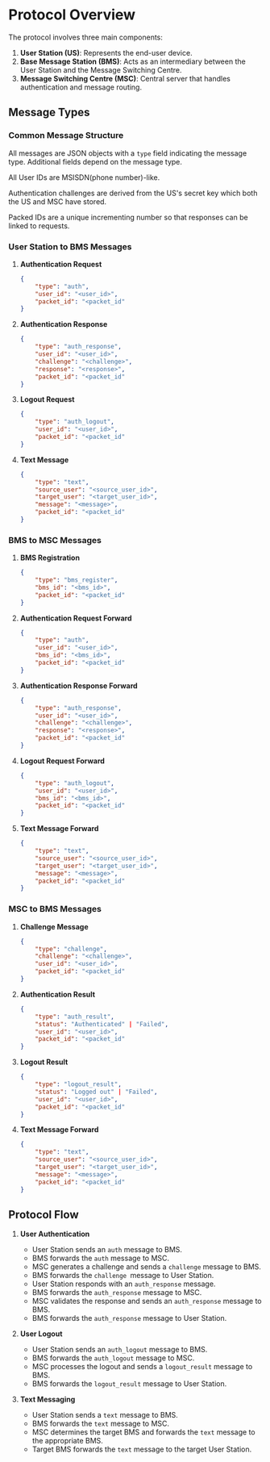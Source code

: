 # Protocol Overview

The protocol involves three main components:
1. **User Station (US)**: Represents the end-user device.
2. **Base Message Station (BMS)**: Acts as an intermediary between the User Station and the Message Switching Centre.
3. **Message Switching Centre (MSC)**: Central server that handles authentication and message routing.

## Message Types

### Common Message Structure

All messages are JSON objects with a `type` field indicating the message type. Additional fields depend on the message type.

All User IDs are MSISDN(phone number)-like.

Authentication challenges are derived from the US's secret key which both the US and MSC have stored.

Packed IDs are a unique incrementing number so that responses can be linked to requests. 

### User Station to BMS Messages

1. **Authentication Request**
   ```json
   {
       "type": "auth",
       "user_id": "<user_id>",
       "packet_id": "<packet_id"
   }
   ```

2. **Authentication Response**
   ```json
   {
       "type": "auth_response",
       "user_id": "<user_id>",
       "challenge": "<challenge>",
       "response": "<response>",
       "packet_id": "<packet_id"
   }
   ```

3. **Logout Request**
   ```json
   {
       "type": "auth_logout",
       "user_id": "<user_id>",
       "packet_id": "<packet_id"
   }
   ```

4. **Text Message**
   ```json
   {
       "type": "text",
       "source_user": "<source_user_id>",
       "target_user": "<target_user_id>",
       "message": "<message>",
       "packet_id": "<packet_id"
   }
   ```

### BMS to MSC Messages

1. **BMS Registration**
   ```json
   {
       "type": "bms_register",
       "bms_id": "<bms_id>",
       "packet_id": "<packet_id"
   }
   ```

2. **Authentication Request Forward**
   ```json
   {
       "type": "auth",
       "user_id": "<user_id>",
       "bms_id": "<bms_id>",
       "packet_id": "<packet_id"
   }
   ```

3. **Authentication Response Forward**
   ```json
   {
       "type": "auth_response",
       "user_id": "<user_id>",
       "challenge": "<challenge>",
       "response": "<response>",
       "packet_id": "<packet_id"
   }
   ```

4. **Logout Request Forward**
   ```json
   {
       "type": "auth_logout",
       "user_id": "<user_id>",
       "bms_id": "<bms_id>",
       "packet_id": "<packet_id"
   }
   ```

5. **Text Message Forward**
   ```json
   {
       "type": "text",
       "source_user": "<source_user_id>",
       "target_user": "<target_user_id>",
       "message": "<message>",
       "packet_id": "<packet_id"
   }
   ```

### MSC to BMS Messages

1. **Challenge Message**
   ```json
   {
       "type": "challenge",
       "challenge": "<challenge>",
       "user_id": "<user_id>",
       "packet_id": "<packet_id"
   }
   ```

2. **Authentication Result**
   ```json
   {
       "type": "auth_result",
       "status": "Authenticated" | "Failed",
       "user_id": "<user_id>",
       "packet_id": "<packet_id"
   }
   ```

3. **Logout Result**
   ```json
   {
       "type": "logout_result",
       "status": "Logged out" | "Failed",
       "user_id": "<user_id>",
       "packet_id": "<packet_id"
   }
   ```

4. **Text Message Forward**
   ```json
   {
       "type": "text",
       "source_user": "<source_user_id>",
       "target_user": "<target_user_id>",
       "message": "<message>",
       "packet_id": "<packet_id"
   }
   ```

## Protocol Flow

1. **User Authentication**
   - User Station sends an `auth` message to BMS.
   - BMS forwards the `auth` message to MSC.
   - MSC generates a challenge and sends a `challenge` message to BMS.
   - BMS forwards the `challenge `message to User Station.
   - User Station responds with an `auth_response` message.
   - BMS forwards the `auth_response` message to MSC.
   - MSC validates the response and sends an `auth_response` message to BMS.
   - BMS forwards the `auth_response` message to User Station.

2. **User Logout**
   - User Station sends an `auth_logout` message to BMS.
   - BMS forwards the `auth_logout` message to MSC.
   - MSC processes the logout and sends a `logout_result` message to BMS.
   - BMS forwards the `logout_result` message to User Station.

3. **Text Messaging**
   - User Station sends a `text` message to BMS.
   - BMS forwards the `text` message to MSC.
   - MSC determines the target BMS and forwards the `text` message to the appropriate BMS.
   - Target BMS forwards the `text` message to the target User Station.
